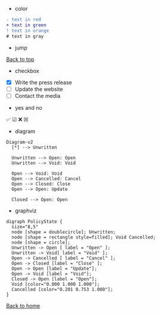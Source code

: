 - color

```diff
- text in red
+ text in green
! text in orange
# text in gray
```

- jump

<a href="#top">Back to top</a>

- checkbox

- [x] Write the press release
- [ ] Update the website
- [ ] Contact the media

- yes and no

✅ &#9745;
❌ &#9746;

- diagram
```mermaid
Diagram-v2
  [*] --> Unwritten
  
  Unwritten --> Open: Open
  Unwritten --> Void: Void
  
  Open --> Void: Void
  Open --> Cancelled: Cancel
  Open --> Closed: Close
  Open --> Open: Update
  
  Closed --> Open: Open
```

- graphviz
```graphviz
digraph PolicyState {
  size="8,5"
  node [shape = doublecircle]; Unwritten;
  node [shape = rectangle style=filled]; Void Cancelled;
  node [shape = circle];
  Unwritten -> Open [ label = "Open" ];
  Unwritten -> Void[ label = "Void" ];
  Open -> Cancelled [ label = "Cancel" ];
  Open -> Closed [label = "Close" ];
  Open -> Open [label = "Update"];
  Open -> Void [label = "Void"];
  Closed -> Open [label = "Open"];
  Void [color="0.000 1.000 1.000"];
  Cancelled [color="0.201 0.753 1.000"];
}
```
<a href="index.md">Back to home</a>
